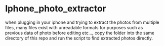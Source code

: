 # Iphone_photo_extractor
when plugging in your iphone and trying to extract the photos from multiple files, many files exist with unreadable formats for purposes such as previous data of photo before editing etc..., copy the folder into the same directory of this repo and run the script to find extracted photos directly.
